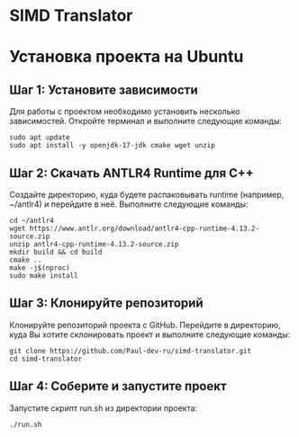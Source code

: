 # SIMD Translator 

# Установка проекта на Ubuntu

## Шаг 1: Установите зависимости

Для работы с проектом необходимо установить несколько зависимостей. Откройте терминал и выполните следующие команды:

```
sudo apt update
sudo apt install -y openjdk-17-jdk cmake wget unzip 
```

## Шаг 2: Скачать ANTLR4 Runtime для C++

Создайте директорию, куда будете распаковывать runtime (например, ~/antlr4) и перейдите в неё. Выполните следующие команды:

```
cd ~/antlr4
wget https://www.antlr.org/download/antlr4-cpp-runtime-4.13.2-source.zip
unzip antlr4-cpp-runtime-4.13.2-source.zip
mkdir build && cd build
cmake ..
make -j$(nproc)
sudo make install
```

## Шаг 3: Клонируйте репозиторий

Клонируйте репозиторий проекта с GitHub. Перейдите в директорию, куда Вы хотите склонировать проект и выполните следующие команды:

```
git clone https://github.com/Paul-dev-ru/simd-translator.git
cd simd-translator
```

## Шаг 4: Соберите и запустите проект

Запустите скрипт run.sh из директории проекта:
```
./run.sh
```
